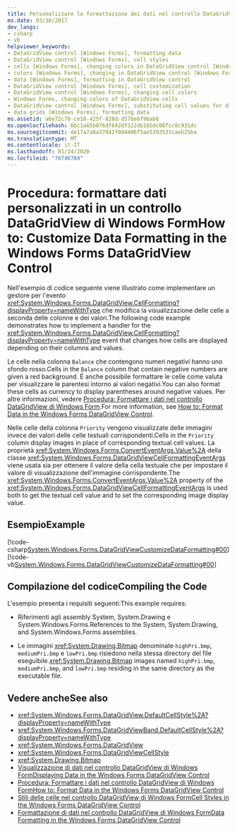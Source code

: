 ```yaml
---
title: Personalizzare la formattazione dei dati nel controllo DataGridView
ms.date: 03/30/2017
dev_langs:
- csharp
- vb
helpviewer_keywords:
- DataGridView control [Windows Forms], formatting data
- DataGridView control [Windows Forms], cell styles
- cells [Windows Forms], changing colors in DataGridView control [Windows Forms]
- colors [Windows Forms], changing in DataGridView control [Windows Forms]
- data [Windows Forms], formatting in DataGridView control
- DataGridView control [Windows Forms], cell customization
- DataGridView control [Windows Forms], changing cell colors
- Windows Forms, changing colors of DataGridView cells
- DataGridView control [Windows Forms], substituting cell values for display
- data grids [Windows Forms], formatting data
ms.assetid: a6e72c70-ce18-425f-828d-d57be6f96ab6
ms.openlocfilehash: 6bc1a65b876df842df322db165dc08fcc0c931dc
ms.sourcegitcommit: de17a7a0a37042f0d4406f5ae5393531caeb25ba
ms.translationtype: MT
ms.contentlocale: it-IT
ms.lasthandoff: 01/24/2020
ms.locfileid: "76746784"
---
```

# <a name="how-to-customize-data-formatting-in-the-windows-forms-datagridview-control"></a><span data-ttu-id="f3591-102">Procedura: formattare dati personalizzati in un controllo DataGridView di Windows Form</span><span class="sxs-lookup"><span data-stu-id="f3591-102">How to: Customize Data Formatting in the Windows Forms DataGridView Control</span></span>
<span data-ttu-id="f3591-103">Nell'esempio di codice seguente viene illustrato come implementare un gestore per l'evento <xref:System.Windows.Forms.DataGridView.CellFormatting?displayProperty=nameWithType> che modifica la visualizzazione delle celle a seconda delle colonne e dei valori.</span><span class="sxs-lookup"><span data-stu-id="f3591-103">The following code example demonstrates how to implement a handler for the <xref:System.Windows.Forms.DataGridView.CellFormatting?displayProperty=nameWithType> event that changes how cells are displayed depending on their columns and values.</span></span>  
  
 <span data-ttu-id="f3591-104">Le celle nella colonna `Balance` che contengono numeri negativi hanno uno sfondo rosso.</span><span class="sxs-lookup"><span data-stu-id="f3591-104">Cells in the `Balance` column that contain negative numbers are given a red background.</span></span> <span data-ttu-id="f3591-105">È anche possibile formattare le celle come valuta per visualizzare le parentesi intorno ai valori negativi.</span><span class="sxs-lookup"><span data-stu-id="f3591-105">You can also format these cells as currency to display parentheses around negative values.</span></span> <span data-ttu-id="f3591-106">Per altre informazioni, vedere [Procedura: Formattare i dati nel controllo DataGridView di Windows Form](how-to-format-data-in-the-windows-forms-datagridview-control.md).</span><span class="sxs-lookup"><span data-stu-id="f3591-106">For more information, see [How to: Format Data in the Windows Forms DataGridView Control](how-to-format-data-in-the-windows-forms-datagridview-control.md).</span></span>  
  
 <span data-ttu-id="f3591-107">Nelle celle della colonna `Priority` vengono visualizzate delle immagini invece dei valori delle celle testuali corrispondenti.</span><span class="sxs-lookup"><span data-stu-id="f3591-107">Cells in the `Priority` column display images in place of corresponding textual cell values.</span></span> <span data-ttu-id="f3591-108">La proprietà <xref:System.Windows.Forms.ConvertEventArgs.Value%2A> della classe <xref:System.Windows.Forms.DataGridViewCellFormattingEventArgs> viene usata sia per ottenere il valore della cella testuale che per impostare il valore di visualizzazione dell'immagine corrispondente.</span><span class="sxs-lookup"><span data-stu-id="f3591-108">The <xref:System.Windows.Forms.ConvertEventArgs.Value%2A> property of the <xref:System.Windows.Forms.DataGridViewCellFormattingEventArgs> is used both to get the textual cell value and to set the corresponding image display value.</span></span>  
  
## <a name="example"></a><span data-ttu-id="f3591-109">Esempio</span><span class="sxs-lookup"><span data-stu-id="f3591-109">Example</span></span>  
 [!code-csharp[System.Windows.Forms.DataGridViewCustomizeDataFormatting#00](~/samples/snippets/csharp/VS_Snippets_Winforms/System.Windows.Forms.DataGridViewCustomizeDataFormatting/cs/customFormatting.cs#00)]
 [!code-vb[System.Windows.Forms.DataGridViewCustomizeDataFormatting#00](~/samples/snippets/visualbasic/VS_Snippets_Winforms/System.Windows.Forms.DataGridViewCustomizeDataFormatting/vb/customFormatting.vb#00)]  
  
## <a name="compiling-the-code"></a><span data-ttu-id="f3591-110">Compilazione del codice</span><span class="sxs-lookup"><span data-stu-id="f3591-110">Compiling the Code</span></span>  
 <span data-ttu-id="f3591-111">L'esempio presenta i requisiti seguenti:</span><span class="sxs-lookup"><span data-stu-id="f3591-111">This example requires:</span></span>  
  
- <span data-ttu-id="f3591-112">Riferimenti agli assembly System, System.Drawing e System.Windows.Forms.</span><span class="sxs-lookup"><span data-stu-id="f3591-112">References to the System, System.Drawing, and System.Windows.Forms assemblies.</span></span>  
  
- <span data-ttu-id="f3591-113">Le immagini <xref:System.Drawing.Bitmap> denominate `highPri.bmp`, `mediumPri.bmp` e `lowPri.bmp` risiedono nella stessa directory del file eseguibile.</span><span class="sxs-lookup"><span data-stu-id="f3591-113"><xref:System.Drawing.Bitmap> images named `highPri.bmp`, `mediumPri.bmp`, and `lowPri.bmp` residing in the same directory as the executable file.</span></span>  
  
## <a name="see-also"></a><span data-ttu-id="f3591-114">Vedere anche</span><span class="sxs-lookup"><span data-stu-id="f3591-114">See also</span></span>

- <xref:System.Windows.Forms.DataGridView.DefaultCellStyle%2A?displayProperty=nameWithType>
- <xref:System.Windows.Forms.DataGridViewBand.DefaultCellStyle%2A?displayProperty=nameWithType>
- <xref:System.Windows.Forms.DataGridView>
- <xref:System.Windows.Forms.DataGridViewCellStyle>
- <xref:System.Drawing.Bitmap>
- [<span data-ttu-id="f3591-115">Visualizzazione di dati nel controllo DataGridView di Windows Form</span><span class="sxs-lookup"><span data-stu-id="f3591-115">Displaying Data in the Windows Forms DataGridView Control</span></span>](displaying-data-in-the-windows-forms-datagridview-control.md)
- [<span data-ttu-id="f3591-116">Procedura: Formattare i dati nel controllo DataGridView di Windows Form</span><span class="sxs-lookup"><span data-stu-id="f3591-116">How to: Format Data in the Windows Forms DataGridView Control</span></span>](how-to-format-data-in-the-windows-forms-datagridview-control.md)
- [<span data-ttu-id="f3591-117">Stili delle celle nel controllo DataGridView di Windows Form</span><span class="sxs-lookup"><span data-stu-id="f3591-117">Cell Styles in the Windows Forms DataGridView Control</span></span>](cell-styles-in-the-windows-forms-datagridview-control.md)
- [<span data-ttu-id="f3591-118">Formattazione di dati nel controllo DataGridView di Windows Form</span><span class="sxs-lookup"><span data-stu-id="f3591-118">Data Formatting in the Windows Forms DataGridView Control</span></span>](data-formatting-in-the-windows-forms-datagridview-control.md)
